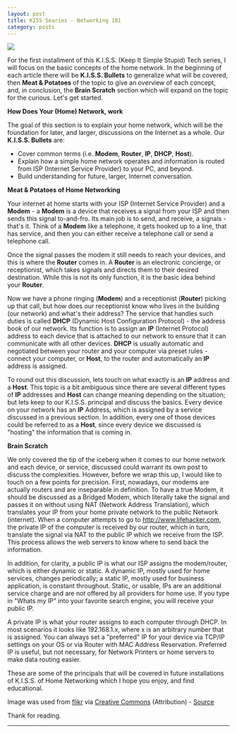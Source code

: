 ```yaml
---
layout: post
title: KISS Searies - Networking 101	
category: posts
---
```


<img class="imageplaceholder" src="http://i.kinja-img.com/gawker-media/image/upload/ksftdat6dp2gzfkfgksi.jpg">
 
For the first installment of this K.I.S.S. (Keep It Simple Stupid) Tech series, I will focus on the basic concepts of the home network. In the beginning of each article there will be **K.I.S.S. Bullets** to generalize what will be covered, then **Meat & Potatoes** of the topic to give an overview of each concept, and, in conclusion, the **Brain Scratch** section which will expand on the topic for the curious. Let's get started.

**How Does Your (Home) Network, work**

The goal of this section is to explain your home network, which will be the foundation for later, and larger, discussions on the Internet as a whole. Our **K.I.S.S. Bullets** are:

+ Cover common terms (i.e. **Modem**, **Router**, **IP**, **DHCP**, **Host**).
+ Explain how a simple home network operates and information is routed from ISP (Internet Service Provider) to your PC, and beyond.
+ Build understanding for future, larger, Internet conversation.

**Meat & Potatoes of Home Networking**

Your internet at home starts with your ISP (Internet Service Provider) and a **Modem** - a **Modem** is a device that receives a signal from your ISP and then sends this signal to-and-fro. Its main job is to send, and receive, a signals - that's it. Think of a **Modem** like a telephone, it gets hooked up to a line, that has service, and then you can either receive a telephone call or send a telephone call.

Once the signal passes the modem it still needs to reach your devices, and this is where the **Router** comes in. A **Router** is an electronic concierge, or receptionist, which takes signals and directs them to their desired destination. While this is not its only function, it is the basic idea behind your **Router**.  

Now we have a phone ringing (**Modem**) and a receptionist (**Router**) picking up that call, but how does our receptionist know who lives in the building (our network) and what's their address? The service that handles such duties is called **DHCP** (Dynamic Host Configuration Protocol) - the address book of our network. Its function is to assign an **IP** (Internet Protocol)  address to each device that is attached to our network to ensure that it can communicate with all other devices. **DHCP** is usually automatic and negotiated between your router and your computer via preset rules - connect your computer, or **Host**, to the router and automatically an **IP** address is assigned.

To round out this discussion, lets touch on what exactly is an **IP** address and a **Host**. This topic is a bit ambiguous since there are several different types of **IP** addresses and **Host** can change meaning depending on the situation; but lets keep to our K.I.S.S. principal and discuss the basics. Every device on your network has an **IP** Address, which is assigned by a service discussed in a previous section. In addition, every one of those devices could be referred to as a **Host**, since every device we discussed is "hosting" the information that is coming in. 

**Brain Scratch**

We only covered the tip of the iceberg when it comes to our home network and each device, or service, discussed could warrant its own post to discuss the complexities. However, before we wrap this up, I would like to touch on a few points for precision. First, nowadays, our modems are actually routers and are inseparable in definition. To have a true Modem, it should be discussed as a Bridged Modem, which literally take the signal and passes it on without using NAT (Network Address Translation), which translates your IP from your home private network to the public Network (internet). When a computer attempts to go to http://www.lifehacker.com, the private IP of the computer is received by our router, which in turn, translate the signal via NAT to the public IP which we receive from the ISP. This process allows the web servers to know where to send back the information.

In addition, for clarity, a public IP is what our ISP assigns the modem/router, which is either dynamic or static. A dynamic IP, mostly used for home services, changes periodically; a static IP, mostly used for business application, is constant throughout. Static, or usable, IPs are an additional service charge and are not offered by all providers for home use. If you type in "Whats my IP" into your favorite search engine, you will receive your public IP.

A private IP is what your router assigns to each computer through DHCP. In most scenarios it looks like 192.168.1.x, where x is an arbitrary number that is assigned. You can always set a "preferred" IP for your device via TCP/IP settings on your OS or via Router with MAC Address Reservation. Preferred IP is useful, but not necessary, for Network Printers or home servers to make data routing easier. 

These are some of the principals that will be covered in future installations of K.I.S.S. of Home Networking which I hope you enjoy, and find educational.

Image was used from [flikr] via [Creative Commons] (Attribution) - [Source]


Thank for reading.

---

[jekyll]: https://github.com/mojombo/jekyll
[flikr]: http://flikr.com
[Creative Commons]: https://creativecommons.org/licenses/by/4.0/legalcode
[Source]: https://secure.flickr.com/photos/amenagement_numerique/
[twitter]: https://twitter.com/bardworx
